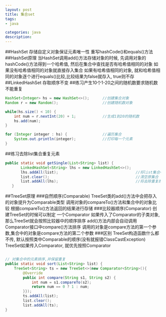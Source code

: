 ```yaml
---
layout: post
title: 集合set
tags:
- java

categories: java
description:
---
```




##HashSet
存储自定义对象保证元素唯一性
重写hashCode()和equals()方法
##HashSet原理
当HashSet调用add()方法存储对象的时候, 先调用对象的hashCode()方法得到一个哈希值, 然后在集合中查找是否有哈希值相同的对象
如果没有哈希值相同的对象就直接存入集合
如果有哈希值相同的对象, 就和哈希值相同的对象逐个进行equals()比较,比较结果为false就存入, true则不存
##LinkedHashSet
存取顺序不变
##练习产生10个1-20之间的随机数要求随机数不能重复
```java
HashSet<Integer> hs = new HashSet<>();      //创建集合对象
Random r = new Random();                    //创建随机数对象

while(hs.size() < 10) {
    int num = r.nextInt(20) + 1;            //生成1到20的随机数
    hs.add(num);
}

for (Integer integer : hs) {                //遍历集合
    System.out.println(integer);            //打印每一个元素
}
```
##练习去除list集合重复元素
```java
public static void getSingle(List<String> list) {
       LinkedHashSet<String> lhs = new LinkedHashSet<>();
       lhs.addAll(list);                                   //将list集合中的所有元素添加到lhs
       list.clear();                                       //清空原集合
       list.addAll(lhs);                                   //将去除重复的元素添回到list中
   }
```
##TreeSet原理
###自然顺序(Comparable)
TreeSet类的add()方法中会把存入的对象提升为Comparable类型
调用对象的compareTo()方法和集合中的对象比较
根据compareTo()方法返回的结果进行存储
###比较器顺序(Comparator)
创建TreeSet的时候可以制定 一个Comparator
如果传入了Comparator的子类对象, 那么TreeSet就会按照比较器中的顺序排序
add()方法内部会自动调用Comparator接口中compare()方法排序
调用的对象是compare方法的第一个参数,集合中的对象是compare方法的第二个参数
###区别
TreeSet构造函数什么都不传, 默认按照类中Comparable的顺序(没有就报错ClassCastException)
TreeSet如果传入Comparator, 就优先按照Comparator
```java

// 对集合中的元素排序,并保留重复
public static void sort(List<String> list) {
	TreeSet<String> ts = new TreeSet<>(new Comparator<String>(){
		@Override
		public int compare(String s1, String s2) {						
			int num = s1.compareTo(s2);									
			return num == 0 ? 1 : num;									
		}});
		ts.addAll(list);												
		list.clear();													
		list.addAll(ts);											
}
```
